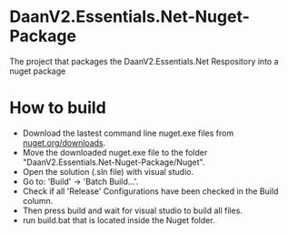 # DaanV2.Essentials.Net-Nuget-Package
The project that packages the DaanV2.Essentials.Net Respository into a nuget package

# How to build

* Download the lastest command line nuget.exe files from [nuget.org/downloads](https://www.nuget.org/downloads).
* Move the downloaded nuget.exe file to the folder "DaanV2.Essentials.Net-Nuget-Package/Nuget".
* Open the solution (.sln file) with visual studio.
* Go to: 'Build' -> 'Batch Build...'.
* Check if all 'Release' Configurations have been checked in the Build column.
* Then press build and wait for visual studio to build all files.
* run build.bat that is located inside the Nuget folder.
